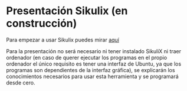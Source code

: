 # Presentación Sikulix (en construcción)

Para empezar a usar Sikulix puedes mirar [aquí](http://sikulix.com/quickstart/)

Para la presentación no será necesario ni tener instalado SikuliX ni traer ordenador (en caso de querer ejecutar los programas en el propio ordenador el único requisito es tener una interfaz de Ubuntu, ya que los programas son dependientes de la interfaz gráfica), se explicarán los conocimientos necesarios para usar esta herramienta y se programará desde cero.
